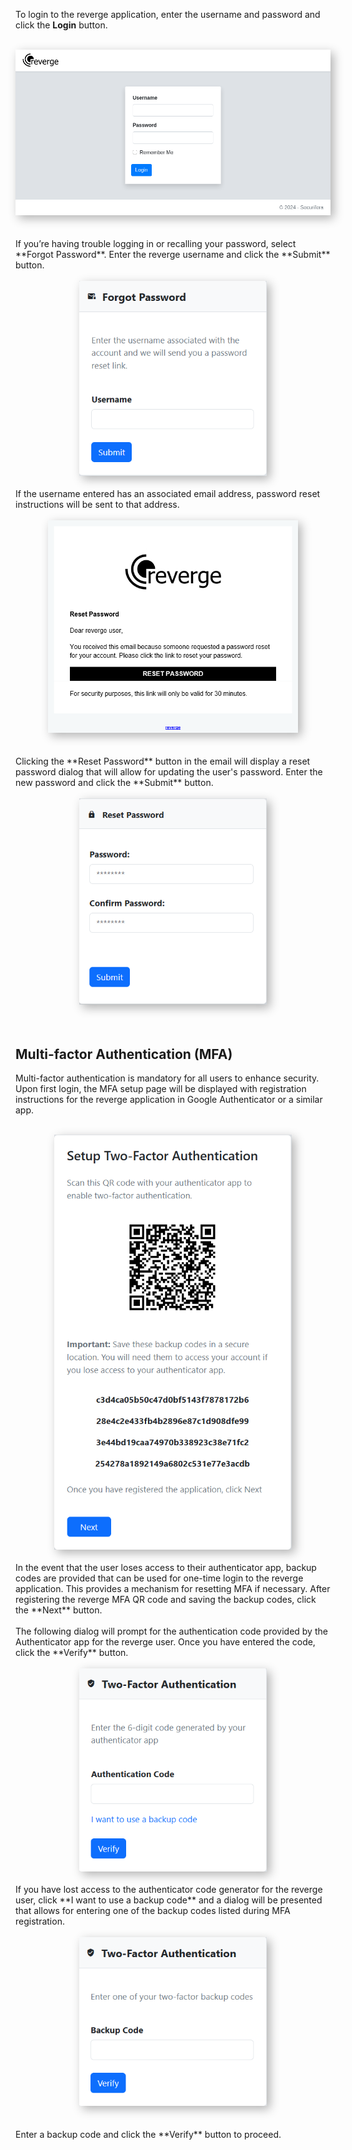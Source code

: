 To login to the reverge application, enter the username and password and click the **Login** button.
<br>
<br>
<center>
<img src="../../assets/login.png" alt="Login" width="600" style="box-shadow: 5px 5px 15px rgba(0, 0, 0, 0.3);">
</center>
<br>
<br>
If you’re having trouble logging in or recalling your password, select **Forgot Password**. Enter the reverge username and click the **Submit** button. 
<br>
<br>
<center>
<img src="../../assets/forgot_pw.png" alt="Login" width="300" style="box-shadow: 5px 5px 15px rgba(0, 0, 0, 0.3);">
</center>
<br>
If the username entered has an associated email address, password reset instructions will be sent to that address.
<br>
<br>
<center>
<img src="../../assets/reset_email.png" alt="Login" width="400" style="box-shadow: 5px 5px 15px rgba(0, 0, 0, 0.3);">
</center>
<br>
<br>
Clicking the **Reset Password** button in the email will display a reset password dialog that will allow for updating the user's password. Enter the new password and click the **Submit** button.
<br>
<br>
<center>
<img src="../../assets/reset_pw.png" alt="Login" width="300" style="box-shadow: 5px 5px 15px rgba(0, 0, 0, 0.3);">
</center>
<br>
<br>

## Multi-factor Authentication (MFA)
Multi-factor authentication is mandatory for all users to enhance security. Upon first login, the MFA setup page will be displayed with registration instructions for the reverge application in Google Authenticator or a similar app. 
<br>
<br>
<center>
<img src="../../assets/register_mfa.png" alt="Login" width="380" style="box-shadow: 5px 5px 15px rgba(0, 0, 0, 0.3);">
</center>
<br>
In the event that the user loses access to their authenticator app, backup codes are provided that can be used for one-time login to the reverge application. This provides a mechanism for resetting MFA if necessary. After registering the reverge MFA QR code and saving the backup codes, click the **Next** button.
<br><br>
The following dialog will prompt for the authentication code provided by the Authenticator app for the reverge user. Once you have entered the code, click the **Verify** button.
<br>
<br>
<center>
<img src="../../assets/mfa_login.png" alt="Login" width="300" style="box-shadow: 5px 5px 15px rgba(0, 0, 0, 0.3);">
</center>
<br>
If you have lost access to the authenticator code generator for the reverge user, click **I want to use a backup code** and a dialog will be presented that allows for entering one of the backup codes listed during MFA registration.
<br>
<br>
<center>
<img src="../../assets/mfa_backup_code.png" alt="Login" width="300" style="box-shadow: 5px 5px 15px rgba(0, 0, 0, 0.3);">
</center>
<br>
<br>
Enter a backup code and click the **Verify** button to proceed.